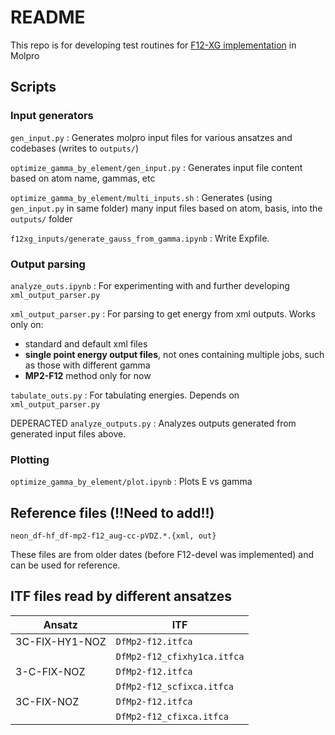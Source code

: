 # README

This repo is for developing test routines for [F12-XG implementation](https://github.com/ak-ustutt/molpro/issues/1) in Molpro


## Scripts

### Input generators

`gen_input.py` : Generates molpro input files for various ansatzes and codebases (writes to `outputs/`)

`optimize_gamma_by_element/gen_input.py` : Generates input file content based on atom name, gammas, etc

`optimize_gamma_by_element/multi_inputs.sh` : Generates (using `gen_input.py` in same folder) many input files based on atom, basis, into the `outputs/` folder

`f12xg_inputs/generate_gauss_from_gamma.ipynb` : Write Expfile.

### Output parsing

`analyze_outs.ipynb` : For experimenting with and further developing `xml_output_parser.py`

`xml_output_parser.py` : For parsing to get energy from xml outputs. Works only on:
- standard and default xml files
- **single point energy output files**, not ones containing multiple jobs, such as those with different gamma
- **MP2-F12** method only for now

`tabulate_outs.py` : For tabulating energies. Depends on `xml_output_parser.py`

DEPERACTED `analyze_outputs.py` : Analyzes outputs generated from generated input files above.

### Plotting

`optimize_gamma_by_element/plot.ipynb` : Plots E vs gamma



## Reference files (!!Need to add!!)

`neon_df-hf_df-mp2-f12_aug-cc-pVDZ.*.{xml, out}`

These files are from older dates (before F12-devel was implemented) and can be used for reference.

## ITF files read by different ansatzes
| Ansatz         | ITF                       |
|----------------|---------------------------|
| 3C-FIX-HY1-NOZ | `DfMp2-f12.itfca`           |
|                | `DfMp2-f12_cfixhy1ca.itfca` |
| 3-C-FIX-NOZ    | `DfMp2-f12.itfca`           |
|                | `DfMp2-f12_scfixca.itfca`   |
| 3C-FIX-NOZ     | `DfMp2-f12.itfca`           |
|                | `DfMp2-f12_cfixca.itfca`    |
